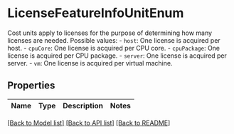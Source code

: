 # LicenseFeatureInfoUnitEnum

Cost units apply to licenses for the purpose of determining how many licenses are needed.  Possible values: - `host`: One license is acquired per host. - `cpuCore`: One license is acquired per CPU core. - `cpuPackage`: One license is acquired per CPU package. - `server`: One license is acquired per server. - `vm`: One license is acquired per virtual machine. 

## Properties
Name | Type | Description | Notes
------------ | ------------- | ------------- | -------------

[[Back to Model list]](../README.md#documentation-for-models) [[Back to API list]](../README.md#documentation-for-api-endpoints) [[Back to README]](../README.md)


